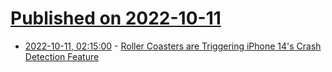 # [Published on 2022-10-11](index.md)

* [2022-10-11, 02:15:00](https://soylentnews.org/article.pl?sid=22/10/10/1434222&from=rss) - [Roller Coasters are Triggering iPhone 14's Crash Detection Feature](https://soylentnews.org/article.pl?sid=22/10/10/1434222&from=rss)
